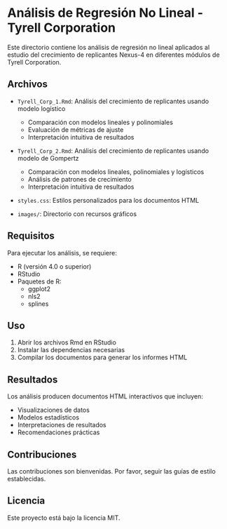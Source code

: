 # Análisis de Regresión No Lineal - Tyrell Corporation

Este directorio contiene los análisis de regresión no lineal aplicados al estudio del crecimiento de replicantes Nexus-4 en diferentes módulos de Tyrell Corporation.

## Archivos

- `Tyrell_Corp_1.Rmd`: Análisis del crecimiento de replicantes usando modelo logístico
  - Comparación con modelos lineales y polinomiales
  - Evaluación de métricas de ajuste
  - Interpretación intuitiva de resultados

- `Tyrell_Corp_2.Rmd`: Análisis del crecimiento de replicantes usando modelo de Gompertz
  - Comparación con modelos lineales, polinomiales y logísticos
  - Análisis de patrones de crecimiento
  - Interpretación intuitiva de resultados

- `styles.css`: Estilos personalizados para los documentos HTML
- `images/`: Directorio con recursos gráficos

## Requisitos

Para ejecutar los análisis, se requiere:

- R (versión 4.0 o superior)
- RStudio
- Paquetes de R:
  - ggplot2
  - nls2
  - splines

## Uso

1. Abrir los archivos Rmd en RStudio
2. Instalar las dependencias necesarias
3. Compilar los documentos para generar los informes HTML

## Resultados

Los análisis producen documentos HTML interactivos que incluyen:

- Visualizaciones de datos
- Modelos estadísticos
- Interpretaciones de resultados
- Recomendaciones prácticas

## Contribuciones

Las contribuciones son bienvenidas. Por favor, seguir las guías de estilo establecidas.

## Licencia

Este proyecto está bajo la licencia MIT.
